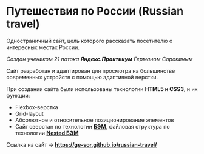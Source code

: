 # __Путешествия по России__ (Russian travel) 

Одностраничный сайт, цель которого рассказать посетителю о интересных местах России.

_Создан учеником 21 потока __Яндекс.Практикум__ Германом Сорокиным_

Сайт разработан и адаптирован для просмотра на большинстве современных устройств с помощью адаптивной верстки.

При создании сайта были использованы технологии __HTML5 и CSS3__, и их функции:

* Flexbox-верстка
* Grid-layout
* Абсолютное и относительное позиционирование элементов
* Сайт сверстан по технологии __[БЭМ](https://ru.bem.info/)__, файловая структура по технологии __[Nested БЭМ](https://ru.bem.info/methodology/filestructure/#nested)__

Ссылка на сайт -> __https://ge-sor.github.io/russian-travel/__
